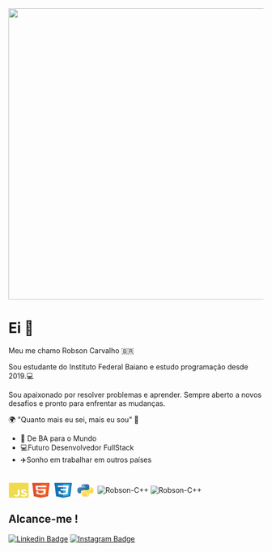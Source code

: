 
<img align="center" width="900" height="574" src="https://www.mygo.ge/uploads/blog/1584023795.jpg">

# Ei 👋

Meu me chamo Robson Carvalho 🇧🇷

Sou estudante do Instituto Federal Baiano e estudo programação desde 2019.💻

Sou apaixonado por resolver problemas e aprender. Sempre aberto a novos desafios e pronto para enfrentar as mudanças.

🌍 "Quanto mais eu sei, mais eu sou" 🧠

-   📍 De BA para o Mundo
-   💻Futuro Desenvolvedor FullStack
-   ✈️Sonho em trabalhar em outros países

<div style="display: inline_block"><br>
  <img align="center" alt="Rafa-Js" height="30" width="40" src="https://raw.githubusercontent.com/devicons/devicon/master/icons/javascript/javascript-plain.svg">
  <img align="center" alt="Rafa-HTML" height="30" width="40" src="https://raw.githubusercontent.com/devicons/devicon/master/icons/html5/html5-original.svg">
  <img align="center" alt="Rafa-CSS" height="30" width="40" src="https://raw.githubusercontent.com/devicons/devicon/master/icons/css3/css3-original.svg">
  <img align="center" alt="Rafa-Python" height="30" width="40" src="https://raw.githubusercontent.com/devicons/devicon/master/icons/python/python-original.svg">
<img align="center" alt="Robson-C++" height="32" width="30" src="https://raw.githubusercontent.com/isocpp/logos/master/cpp_logo.png">
<img align="center" alt="Robson-C++" height="40" width="40" src="https://icons-for-free.com/iconfiles/png/512/design+development+facebook+framework+mobile+react+icon-1320165723839064798.png">
</div>





## Alcance-me !

[![Linkedin Badge](https://img.shields.io/badge/-LinkedIn-blue?style=flat-square&logo=Linkedin&logoColor=white&link=https://www.linkedin.com/in/robson-carvalho-708a4a207/)](https://www.linkedin.com/in/robson-carvalho-708a4a207/) [![Instagram Badge](https://img.shields.io/badge/-Instagram-violet?style=flat-square&logo=Instagram&logoColor=white&link=https://www.instagram.com/_robsonn_souza/)](https://www.instagram.com/_robsonn_souza/) 

